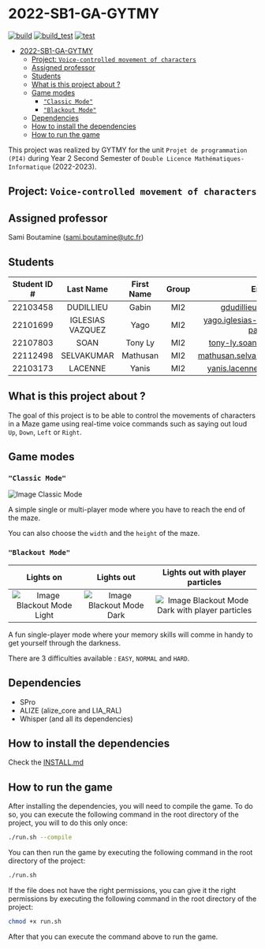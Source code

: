 # 2022-SB1-GA-GYTMY
[![build](https://github.com/mathusanMe/Amaze-Voice-Lab/actions/workflows/main.yml/badge.svg)](https://github.com/mathusanMe/Amaze-Voice-Lab/actions/workflows/main.yml)
[![build_test](https://github.com/mathusanMe/Amaze-Voice-Lab/actions/workflows/main.yml/badge.svg)](https://github.com/mathusanMe/Amaze-Voice-Lab/actions/workflows/main.yml)
[![test](https://github.com/mathusanMe/Amaze-Voice-Lab/actions/workflows/main.yml/badge.svg)](https://github.com/mathusanMe/Amaze-Voice-Lab/actions/workflows/main.yml)
- [2022-SB1-GA-GYTMY](#2022-sb1-ga-gytmy)
  - [Project: `Voice-controlled movement of characters`](#project-voice-controlled-movement-of-characters)
  - [Assigned professor](#assigned-professor)
  - [Students](#students)
  - [What is this project about ?](#what-is-this-project-about-)
  - [Game modes](#game-modes)
    - [`"Classic Mode"`](#classic-mode)
    - [`"Blackout Mode"`](#blackout-mode)
  - [Dependencies](#dependencies)
  - [How to install the dependencies](#how-to-install-the-dependencies)
  - [How to run the game](#how-to-run-the-game)

This project was realized by GYTMY for the unit `Projet de programmation (PI4)` during Year 2 Second Semester of `Double Licence Mathématiques-Informatique` (2022-2023).

## Project: `Voice-controlled movement of characters`

## Assigned professor

Sami Boutamine (<sami.boutamine@utc.fr>)

## Students

| Student ID # |    Last Name     | First Name | Group |                 Email                  |
| :----------: | :--------------: | :--------: | :---: | :------------------------------------: |
|   22103458   |    DUDILLIEU     |   Gabin    |  MI2  |         <gdudillieu@gmail.com>         |
|   22101699   | IGLESIAS VAZQUEZ |    Yago    |  MI2  | <yago.iglesias-vazquez@etu.u-paris.fr> |
|   22107803   |       SOAN       |  Tony Ly   |  MI2  |     <tony-ly.soan@etu.u-paris.fr>      |
|   22112498   |    SELVAKUMAR    |  Mathusan  |  MI2  |    <mathusan.selvakumar@gmail.com>     |
|   22103173   |     LACENNE      |   Yanis    |  MI2  |     <yanis.lacenne@etu.u-paris.fr>     |

## What is this project about ?

The goal of this project is to be able to control the movements of characters in a Maze game using real-time voice commands such as saying out loud `Up`, `Down`, `Left` or `Right`.

## Game modes

### `"Classic Mode"`

![Image Classic Mode](images/Classic.png)

A simple single or multi-player mode where you have to reach the end of the maze.

You can also choose the `width` and the `height` of the maze.

### `"Blackout Mode"`

|                         Lights on                          |                        Lights out                        |                          Lights out with player particles                           |
| :--------------------------------------------------------: | :------------------------------------------------------: | :---------------------------------------------------------------------------------: |
| ![Image Blackout Mode Light](images/BlackoutLight.png) | ![Image Blackout Mode Dark](images/BlackoutDark.png) | ![Image Blackout Mode Dark with player particles](images/BlackoutDarkParticles.png) |

A fun single-player mode where your memory skills will comme in handy to get yourself through the darkness.

There are 3 difficulties available : `EASY`, `NORMAL` and `HARD`.

## Dependencies

- SPro
- ALIZE (alize_core and LIA_RAL)
- Whisper (and all its dependencies)

## How to install the dependencies

Check the [INSTALL.md](INSTALL.md)

## How to run the game

After installing the dependencies, you will need to compile the game. To do so, you can execute the following command in the root directory of the project, you will to do this only once:

```bash
./run.sh --compile
```

You can then run the game by executing the following command in the root directory of the project:

```bash
./run.sh
```

If the file does not have the right permissions, you can give it the right permissions by executing the following command in the root directory of the project:

```bash
chmod +x run.sh
```

After that you can execute the command above to run the game.
